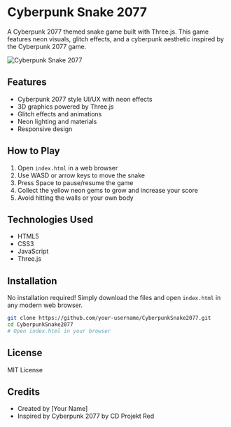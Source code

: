 # Cyberpunk Snake 2077

A Cyberpunk 2077 themed snake game built with Three.js. This game features neon visuals, glitch effects, and a cyberpunk aesthetic inspired by the Cyberpunk 2077 game.

![Cyberpunk Snake 2077](https://i.imgur.com/YKJ8MiQ.png)

## Features

- Cyberpunk 2077 style UI/UX with neon effects
- 3D graphics powered by Three.js
- Glitch effects and animations
- Neon lighting and materials
- Responsive design

## How to Play

1. Open `index.html` in a web browser
2. Use WASD or arrow keys to move the snake
3. Press Space to pause/resume the game
4. Collect the yellow neon gems to grow and increase your score
5. Avoid hitting the walls or your own body

## Technologies Used

- HTML5
- CSS3
- JavaScript
- Three.js

## Installation

No installation required! Simply download the files and open `index.html` in any modern web browser.

```bash
git clone https://github.com/your-username/CyberpunkSnake2077.git
cd CyberpunkSnake2077
# Open index.html in your browser
```

## License

MIT License

## Credits

- Created by [Your Name]
- Inspired by Cyberpunk 2077 by CD Projekt Red 